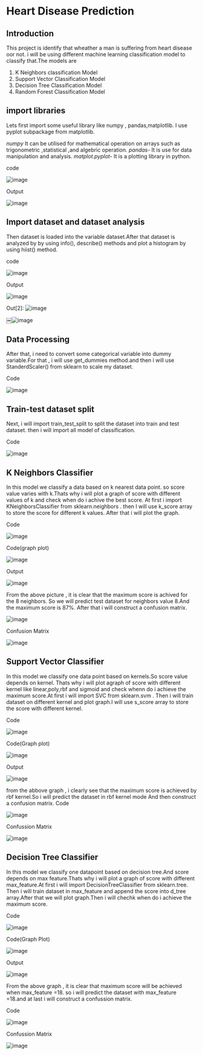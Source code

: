 # Heart Disease Prediction
## Introduction
This project is identify that wheather a man is suffering from heart disease oor not. i will be using different machine learning  classification model to classify that.The models are 
1. K Neighbors classification Model
2. Support Vector Classification Model
3. Decision Tree Classification Model
4. Random Forest Classification Model

## import libraries
Lets first import some useful library like numpy , pandas,matplotlib. I use pyplot subpackage from matplotlib.

*numpy* It can be utilised for mathematical operation on arrays such as trigonometric ,statistical ,and algebric operation.
*pandas-* It is use for data manipulation and analysis.
*matplot.pyplot-* It is a plotting library in python.

code

![image](https://user-images.githubusercontent.com/68596059/88143353-b23d5e80-cc14-11ea-9d45-7e05685c4c57.png)

Output

![image](https://user-images.githubusercontent.com/68596059/88143652-37287800-cc15-11ea-8e02-6f10e0ecaf46.png)


## Import dataset and dataset analysis
Then dataset is loaded into the variable dataset.After that dataset is analyzed by by using info(), describe() methods and plot a histogram by using hiist() method.

code

![image](https://user-images.githubusercontent.com/68596059/88156858-a14a1880-cc27-11ea-8ffe-3d872f6fe4ab.png)

Output

![image](https://user-images.githubusercontent.com/68596059/88144809-211bb700-cc17-11ea-8e24-34fc5dd5b1a8.png)

Out[2]: 
![image](https://user-images.githubusercontent.com/68596059/88145210-b5861980-cc17-11ea-866b-3e43ec7e3777.png)

      
￼![image](https://user-images.githubusercontent.com/68596059/88142208-b9fc0380-cc12-11ea-9b1f-4f6607fcd092.png)

## Data Processing
After that, i need to convert some categorical variable into dummy variable.For that , i will use get_dummies method.and then i will use StanderdScaler() from sklearn to scale my dataset.

Code

![image](https://user-images.githubusercontent.com/68596059/88146505-98eae100-cc19-11ea-9b9d-638cb6769f63.png)


## Train-test dataset split

Next, i will import train_test_split to split the dataset into train and test dataset. then i will import all model of classification.

Code 

![image](https://user-images.githubusercontent.com/68596059/88147581-0ba88c00-cc1b-11ea-855c-6c96aeff62e3.png)


## K Neighbors Classifier
In this model we classify a data based on k nearest data point. so score value varies with k.Thats why i will plot a graph of score with different values of k and check when do i achive the best score. At first i import KNeighborsClassifier from sklearn.neighbors . then I will use k_score array to store the score for different k values. After that i will plot the graph.

Code

![image](https://user-images.githubusercontent.com/68596059/88149684-0993fc80-cc1e-11ea-989e-c28a06036d24.png)


Code(graph plot)

![image](https://user-images.githubusercontent.com/68596059/88150021-78715580-cc1e-11ea-946f-0b0e432481e6.png)


Output

![image](https://user-images.githubusercontent.com/68596059/88260051-36f5ae80-cce1-11ea-8d47-86f684cbe1f3.png)


From the above picture , it is clear that  the maximum score is achived for the 8 neighbors. So we will predict test dataset for neighbors value 8.And the maximum score is 87%.
After that i will construct a confusion matrix.

![image](https://user-images.githubusercontent.com/68596059/88155381-a4dca000-cc25-11ea-82e1-c6321ecdc946.png)

Confusion Matrix

![image](https://user-images.githubusercontent.com/68596059/88260346-cf8c2e80-cce1-11ea-92e0-2aee201e0240.png)


## Support Vector Classifier

In this model we classify one data point based on kernels.So score value depends on kernel. Thats why i will plot agraph of score with different kernel like linear,poly,rbf and sigmoid and check whenn do i achieve the maximum score.At first  i will import SVC  from sklearn.svm . Then i will train dataset on different kernel and plot graph.I will use s_score array to store the score with different kernel.

Code

![image](https://user-images.githubusercontent.com/68596059/88178474-14fc1d80-cc48-11ea-8572-73fc7e6d0e08.png)


Code(Graph plot)

![image](https://user-images.githubusercontent.com/68596059/88178808-95bb1980-cc48-11ea-839d-efc3962a559d.png)

Output

![image](https://user-images.githubusercontent.com/68596059/88307945-1dc52000-cd2a-11ea-8b92-365a05b81298.png)

from the abbove graph , i clearly see that the maximum score is achieved by rbf kernel.So i will predict the dataset in rbf kernel mode  And then construct a confusion matrix.
Code

![image](https://user-images.githubusercontent.com/68596059/88180206-ab314300-cc4a-11ea-8fb9-057dcda31311.png)

Confussion Matrix

![image](https://user-images.githubusercontent.com/68596059/88308584-d8edb900-cd2a-11ea-9dbc-729d2f27e7f5.png)


## Decision Tree Classifier 

In this model we classify one datapoint based on decision tree.And score depends on max feature.Thats why i will plot a graph of score with different max_feature.At first i will import DecisionTreeClassifier from sklearn.tree. Then i will train dataset in max_feature and append the score into d_tree array.After that we will plot graph.Then i will chechk when do i achieve the maximum score.


Code 

![image](https://user-images.githubusercontent.com/68596059/88259017-16c4f000-ccdf-11ea-9065-22abec215e9f.png)

Code(Graph Plot)

![image](https://user-images.githubusercontent.com/68596059/88259259-918e0b00-ccdf-11ea-8b2f-a32787cc1c8f.png)

Output

![image](https://user-images.githubusercontent.com/68596059/88309360-d344a300-cd2b-11ea-9b6a-2c89adf336b6.png)


From the above graph ,  it is clear that maximum score will be achieved when max_feature =18. so i will predict the dataset with max_feature =18.and at last i will construct a confussion matrix.

Code 

![image](https://user-images.githubusercontent.com/68596059/88310084-e3a94d80-cd2c-11ea-931a-aa8b88a57b99.png)

Confussion Matrix

![image](https://user-images.githubusercontent.com/68596059/88310628-84980880-cd2d-11ea-859b-9ebc46f1a114.png)



